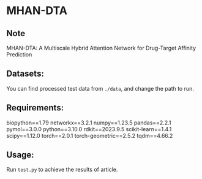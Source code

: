 # MHAN-DTA
## Note 
MHAN-DTA: A Multiscale Hybrid Attention  Network for Drug-Target Affinity Prediction

## Datasets:
You can find processed test data from `./data`, and change the path to run.

## Requirements:
biopython==1.79
networkx==3.2.1
numpy==1.23.5
pandas==2.2.1
pymol==3.0.0
python==3.10.0
rdkit==2023.9.5
scikit-learn==1.4.1
scipy==1.12.0
torch==2.0.1 
torch-geometric==2.5.2
tqdm==4.66.2
## Usage:
Run `test.py` to achieve the results of article.

